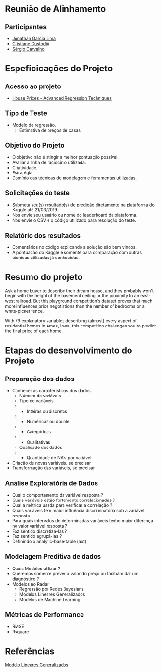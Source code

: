 # Reunião de Alinhamento  

## Participantes

* [Jonathan Garcia Lima](https://www.linkedin.com/in/jonathanglima/) 
* [Cristiane Custodio](https://www.linkedin.com/in/cristiane-cust%C3%B3dio-ab255b71/)
* [Sérgio Carvalho](https://sergiocarvalho-estatistico.github.io/)


# Espeficicações do Projeto

## Acesso ao projeto

  * [House Prices - Advanced Regression Techniques](https://www.kaggle.com/c/house-prices-advanced-regression-techniques)

## Tipo de Teste

  * Modelo de regressão. 
      * Estimativa de preços de casas 
      
## Objetivo do Projeto

  * O objetivo não é atingir a melhor pontuação possível.
  * Avaliar a linha de raciocínio utilizada.
  * Criatividade.
  * Estratégia 
  * Domínio das técnicas de modelagem e ferramentas utilizadas.
      

## Solicitações do teste

  * Submeta seu(s) resultado(s) de predição diretamente na plataforma do Kaggle até 21/03/2019.
  * Nos envie seu usuário ou nome do leaderboard da plataforma.
  * Nos envie o CSV e o código utilizado para resolução do teste.

## Relatório dos resultados

  * Comentários no código explicando a solução são bem vindos. 
  * A pontuação do Kaggle é somente para comparação com outras técnicas utilizadas já conhecidas.


# Resumo do projeto 

Ask a home buyer to describe their dream house, and they probably won't begin with the height of the basement ceiling or the proximity to an east-west railroad. But this playground competition's dataset proves that much more influences price negotiations than the number of bedrooms or a white-picket fence.

With 79 explanatory variables describing (almost) every aspect of residential homes in Ames, Iowa, this competition challenges you to predict the final price of each home.  


# Etapas do desenvolvimento do Projeto

## Preparação dos dados

  * Conhecer as caracteristicas dos dados
      * Número de variáveis
      * Tipo de variáveis
      * * Inteiras ou discretas
      * * Numéricas ou double
      * * Categóricas
      * * Qualitativas
      * Qualidade dos dados          
      * * Quantidade de NA's por variável
  * Criação de novas variáveis, se precisar
  * Transformação das variáveis, se precisar

## Análise Exploratória de Dados

  * Qual o comportamento da variável resposta ?
  * Quais variáveis estão fortemente correlacionadas ?
  * Qual a métrica usada para verificar a correlação ? 
  * Quais variáveis tem maior influência discriminatória sob a variável resposta.
  * Para quais intervalos de determinadas variáveis tenho maior diferença no valor variável resposta ?
  * Faz sentido discretizá-las ?
  * Faz sentido agrupá-las ?
  * Definindo o analytic-base-table (abt)


## Modelagem Preditiva de dados

  * Quais Modelos utilizar ? 
  * Queremos somente prever o valor do preço ou tambám dar um diagnóstico ?  
  * Modelos no Radar
      * Regressão por Redes Bayesians
      * Modelos Lineares Generalizados
      * Modelos de Machine Learning
      
## Métricas de Performance

  * RMSE
  * Rsquare
  

# Referências
  
[Modelo Lineares Generalizados](https://www.ime.usp.br/~giapaula/texto_2013.pdf)

